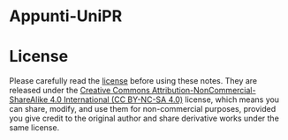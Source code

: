 # Appunti-UniPR
 
# License
Please carefully read the [license](https://github.com/MattRob64/Appunti-UniPR/blob/main/LICENSE) before using these notes. They are released under the [Creative Commons Attribution-NonCommercial-ShareAlike 4.0 International (CC BY-NC-SA 4.0)](https://creativecommons.org/licenses/by-nc-sa/4.0/) license, which means you can share, modify, and use them for non-commercial purposes, provided you give credit to the original author and share derivative works under the same license.
